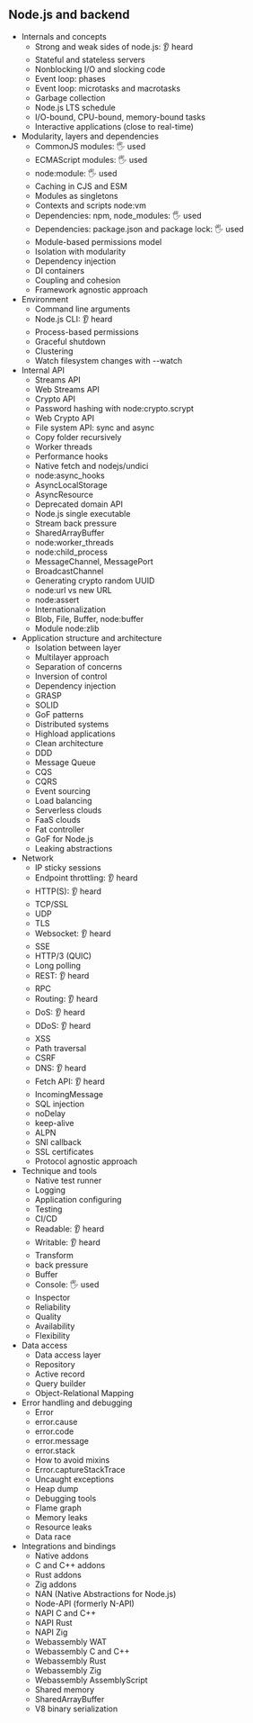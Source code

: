 ## Node.js and backend

- Internals and concepts
  - Strong and weak sides of node.js: 👂 heard
  - Stateful and stateless servers
  - Nonblocking I/O and slocking code
  - Event loop: phases
  - Event loop: microtasks and macrotasks
  - Garbage collection
  - Node.js LTS schedule
  - I/O-bound, CPU-bound, memory-bound tasks
  - Interactive applications (close to real-time)
- Modularity, layers and dependencies
  - CommonJS modules: 🖐️ used
  - ECMAScript modules: 🖐️ used
  - node:module: 🖐️ used
  - Caching in CJS and ESM
  - Modules as singletons
  - Contexts and scripts node:vm
  - Dependencies: npm, node_modules: 🖐️ used
  - Dependencies: package.json and package lock: 🖐️ used
  - Module-based permissions model
  - Isolation with modularity
  - Dependency injection
  - DI containers
  - Coupling and cohesion
  - Framework agnostic approach
- Environment
  - Command line arguments
  - Node.js CLI: 👂 heard
  - Process-based permissions
  - Graceful shutdown
  - Clustering
  - Watch filesystem changes with --watch
- Internal API
  - Streams API
  - Web Streams API
  - Crypto API
  - Password hashing with node:crypto.scrypt
  - Web Crypto API
  - File system API: sync and async
  - Copy folder recursively
  - Worker threads
  - Performance hooks
  - Native fetch and nodejs/undici
  - node:async_hooks
  - AsyncLocalStorage
  - AsyncResource
  - Deprecated domain API
  - Node.js single executable
  - Stream back pressure
  - SharedArrayBuffer
  - node:worker_threads
  - node:child_process
  - MessageChannel, MessagePort
  - BroadcastChannel
  - Generating crypto random UUID
  - node:url vs new URL
  - node:assert
  - Internationalization
  - Blob, File, Buffer, node:buffer
  - Module node:zlib
- Application structure and architecture
  - Isolation between layer
  - Multilayer approach
  - Separation of concerns
  - Inversion of control
  - Dependency injection
  - GRASP
  - SOLID
  - GoF patterns
  - Distributed systems
  - Highload applications
  - Clean architecture
  - DDD
  - Message Queue
  - CQS
  - CQRS
  - Event sourcing
  - Load balancing
  - Serverless clouds
  - FaaS clouds
  - Fat controller
  - GoF for Node.js
  - Leaking abstractions
- Network
  - IP sticky sessions
  - Endpoint throttling: 👂 heard
  - HTTP(S): 👂 heard
  - TCP/SSL
  - UDP
  - TLS
  - Websocket: 👂 heard
  - SSE
  - HTTP/3 (QUIC)
  - Long polling
  - REST: 👂 heard
  - RPC
  - Routing: 👂 heard
  - DoS: 👂 heard
  - DDoS: 👂 heard
  - XSS
  - Path traversal
  - CSRF
  - DNS: 👂 heard
  - Fetch API: 👂 heard
  - IncomingMessage
  - SQL injection
  - noDelay
  - keep-alive
  - ALPN
  - SNI callback
  - SSL certificates
  - Protocol agnostic approach
- Technique and tools
  - Native test runner
  - Logging
  - Application configuring
  - Testing
  - CI/CD
  - Readable: 👂 heard
  - Writable: 👂 heard
  - Transform
  - back pressure
  - Buffer
  - Console: 🖐️ used
  - Inspector
  - Reliability
  - Quality
  - Availability
  - Flexibility
- Data access
  - Data access layer
  - Repository
  - Active record
  - Query builder
  - Object-Relational Mapping
- Error handling and debugging
  - Error
  - error.cause
  - error.code
  - error.message
  - error.stack
  - How to avoid mixins
  - Error.captureStackTrace
  - Uncaught exceptions
  - Heap dump
  - Debugging tools
  - Flame graph
  - Memory leaks
  - Resource leaks
  - Data race
- Integrations and bindings
  - Native addons
  - C and C++ addons
  - Rust addons
  - Zig addons
  - NAN (Native Abstractions for Node.js)
  - Node-API (formerly N-API)
  - NAPI C and C++
  - NAPI Rust
  - NAPI Zig
  - Webassembly WAT
  - Webassembly C and C++
  - Webassembly Rust
  - Webassembly Zig
  - Webassembly AssemblyScript
  - Shared memory
  - SharedArrayBuffer
  - V8 binary serialization
